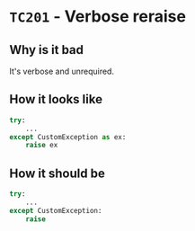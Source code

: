 # `TC201` - Verbose reraise

## Why is it bad

It's verbose and unrequired.

## How it looks like

```py
try:
    ...
except CustomException as ex:
    raise ex
```

## How it should be

```py
try:
    ...
except CustomException:
    raise
```
